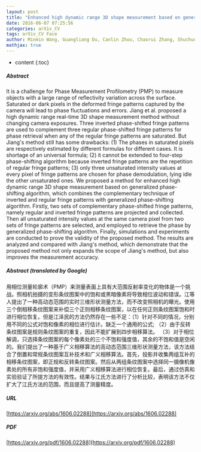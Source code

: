 ```yaml
---
layout: post
title: "Enhanced high dynamic range 3D shape measurement based on generalized phase-shifting algorithm"
date: 2016-06-07 07:25:56
categories: arXiv_CV
tags: arXiv_CV Face
author: Minmin Wang, Guangliang Du, Canlin Zhou, Chaorui Zhang, Shuchun Si, Hui Li, Zhenkun Lei, YanJie Li
mathjax: true
---
```


* content
{:toc}

##### Abstract
It is a challenge for Phase Measurement Profilometry (PMP) to measure objects with a large range of reflectivity variation across the surface. Saturated or dark pixels in the deformed fringe patterns captured by the camera will lead to phase fluctuations and errors. Jiang et al. proposed a high dynamic range real-time 3D shape measurement method without changing camera exposures. Three inverted phase-shifted fringe patterns are used to complement three regular phase-shifted fringe patterns for phase retrieval when any of the regular fringe patterns are saturated. But Jiang's method still has some drawbacks: (1) The phases in saturated pixels are respectively estimated by different formulas for different cases. It is shortage of an universal formula; (2) it cannot be extended to four-step phase-shifting algorithm because inverted fringe patterns are the repetition of regular fringe patterns; (3) only three unsaturated intensity values at every pixel of fringe patterns are chosen for phase demodulation, lying idle the other unsaturated ones. We proposed a method for enhanced high dynamic range 3D shape measurement based on generalized phase-shifting algorithm, which combines the complementary technique of inverted and regular fringe patterns with generalized phase-shifting algorithm. Firstly, two sets of complementary phase-shifted fringe patterns, namely regular and inverted fringe patterns are projected and collected. Then all unsaturated intensity values at the same camera pixel from two sets of fringe patterns are selected, and employed to retrieve the phase by generalized phase-shifting algorithm. Finally, simulations and experiments are conducted to prove the validity of the proposed method. The results are analyzed and compared with Jiang's method, which demonstrate that the proposed method not only expands the scope of Jiang's method, but also improves the measurement accuracy.

##### Abstract (translated by Google)
用相位测量轮廓术（PMP）来测量表面上具有大范围反射率变化的物体是一个挑战。照相机拍摄的变形条纹图案中的饱和或黑暗像素将导致相位波动和错误。江等人提出了一种高动态范围的实时三维形状测量方法，而不改变照相机的曝光。使用三个倒相移条纹图案来补偿三个正则相移条纹图案，以在任何正则条纹图案饱和时进行相位恢复。但是江泽民的方法仍然存在一些不足：（1）针对不同的情况，分别用不同的公式对饱和像素的相位进行估计。缺乏一个通用的公式; （2）由于反转条纹图案是规则条纹图案的重复，因此不能扩展到四步相移算法。 （3）对于相位解调，只选择条纹图案的每个像素处的三个不饱和强度值，其余的不饱和值是空闲的。我们提出了一种基于广义相移算法的高动态范围三维形状测量方法，该方法结合了倒置和常规条纹图案互补技术和广义相移算法。首先，投影并收集两组互补的相移条纹图案，即正规和反转条纹图案。然后从两组条纹图案中选择同一摄像机像素处的所有非饱和强度值，并采用广义相移算法进行相位恢复。最后，通过仿真和实验验证了所提方法的有效性。结果与江氏方法进行了分析比较，表明该方法不仅扩大了江氏方法的范围，而且提高了测量精度。

##### URL
[https://arxiv.org/abs/1606.02288](https://arxiv.org/abs/1606.02288)

##### PDF
[https://arxiv.org/pdf/1606.02288](https://arxiv.org/pdf/1606.02288)

